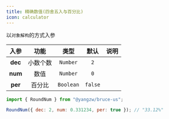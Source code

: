 ```yaml
---
title: 精确数值(四舍五入与百分比)
icon: calculator
---
```


以`对象解构`的方式入参

入参|功能|类型|默认|说明
:-:|:-:|:-:|:-:|-
**dec**|小数个数|`Number`|`2`
**num**|数值|`Number`|`0`
**per**|百分比|`Boolean`|`false`

```js
import { RoundNum } from "@yangzw/bruce-us";

RoundNum({ dec: 2, num: 0.331234, per: true }); // "33.12%"
```
